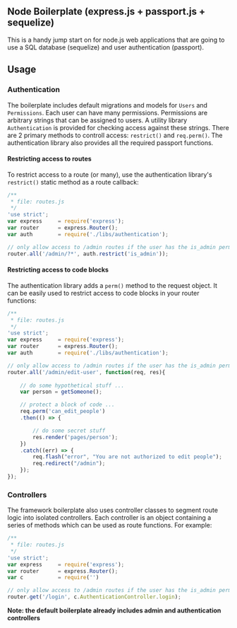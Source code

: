 Node Boilerplate (express.js + passport.js + sequelize)
-------------------------------------------------------

This is a handy jump start on for node.js web applications that are going to 
use a SQL database (sequelize) and user authentication (passport).

## Usage

### Authentication

The boilerplate includes default migrations and models for `Users` and 
`Permissions`. Each user can have many permissions. Permissions are arbitrary
strings that can be assigned to users. A utility library `Authentication` is
provided for checking access against these strings. There are 2 primary methods
to controll access: `restrict()` and `req.perm()`. The authentication library
also provides all the required passport functions.

#### Restricting access to routes

To restrict access to a route (or many), use the authentication library's
`restrict()` static method as a route callback:

```js
/**
 * file: routes.js
 */
'use strict';
var express     = require('express');
var router      = express.Router();
var auth        = require('./libs/authentication');

// only allow access to /admin routes if the user has the is_admin permission
router.all('/admin/?*', auth.restrict('is_admin'));
```

#### Restricting access to code blocks

The authentication library adds a `perm()` method to the request object. It can
be easily used to restrict access to code blocks in your router functions:

```js
/**
 * file: routes.js
 */
'use strict';
var express     = require('express');
var router      = express.Router();
var auth        = require('./libs/authentication');

// only allow access to /admin routes if the user has the is_admin permission
router.all('/admin/edit-user', function(req, res){
        
    // do some hypothetical stuff ...
    var person = getSomeone();

    // protect a block of code ...
    req.perm('can_edit_people')
    .then(() => {

        // do some secret stuff
        res.render('pages/person');
    })
    .catch((err) => {
        req.flash("error", "You are not authorized to edit people");
        req.redirect("/admin");
    });
});
```

### Controllers

The framework boilerplate also uses controller classes to segment route logic
into isolated controllers. Each controller is an object containing a series of
methods which can be used as route functions. For example:

```js
/**
 * file: routes.js
 */
'use strict';
var express     = require('express');
var router      = express.Router();
var c           = require('')

// only allow access to /admin routes if the user has the is_admin permission
router.get('/login', c.AuthenticationController.login);
```

**Note: the default boilerplate already includes admin and authentication 
controllers**